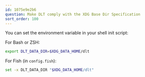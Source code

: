 ```yaml
---
id: 1075e9e2b6
question: Make DLT comply with the XDG Base Dir Specification
sort_order: 100
---
```


You can set the environment variable in your shell init script:

For Bash or ZSH:

```bash
export DLT_DATA_DIR=$XDG_DATA_HOME/dlt
```

For Fish (in `config.fish`):

```bash
set -x DLT_DATA_DIR "$XDG_DATA_HOME/dlt"
```